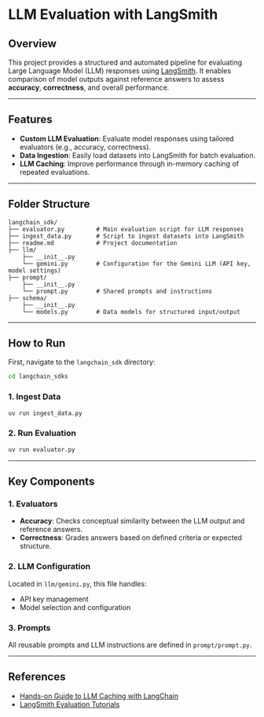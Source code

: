 
# LLM Evaluation with LangSmith

## Overview

This project provides a structured and automated pipeline for evaluating Large Language Model (LLM) responses using [LangSmith](https://smith.langchain.com). It enables comparison of model outputs against reference answers to assess **accuracy**, **correctness**, and overall performance.

---

## Features

* **Custom LLM Evaluation**: Evaluate model responses using tailored evaluators (e.g., accuracy, correctness).
* **Data Ingestion**: Easily load datasets into LangSmith for batch evaluation.
* **LLM Caching**: Improve performance through in-memory caching of repeated evaluations.

---

## Folder Structure

```
langchain_sdk/
├── evaluator.py         # Main evaluation script for LLM responses
├── ingest_data.py       # Script to ingest datasets into LangSmith
├── readme.md            # Project documentation
├── llm/
    ├── __init__.py
    └── gemini.py        # Configuration for the Gemini LLM (API key, model settings)
├── prompt/
    ├── __init__.py
    └── prompt.py        # Shared prompts and instructions
├── schema/
    ├── __init__.py
    └── models.py        # Data models for structured input/output
```

---

## How to Run
First, navigate to the `langchain_sdk` directory:
```bash
cd langchain_sdks
```

### 1. Ingest Data

```bash
uv run ingest_data.py
```

### 2. Run Evaluation

```bash
uv run evaluator.py
```

---

## Key Components

### 1. Evaluators

* **Accuracy**: Checks conceptual similarity between the LLM output and reference answers.
* **Correctness**: Grades answers based on defined criteria or expected structure.

### 2. LLM Configuration

Located in `llm/gemini.py`, this file handles:

* API key management
* Model selection and configuration

### 3. Prompts

All reusable prompts and LLM instructions are defined in `prompt/prompt.py`.

---

## References

* [Hands-on Guide to LLM Caching with LangChain](https://adasci.org/hands-on-guide-to-llm-caching-with-langchain-to-boost-llm-responses/)
* [LangSmith Evaluation Tutorials](https://docs.smith.langchain.com/evaluation/tutorials/evaluation)

